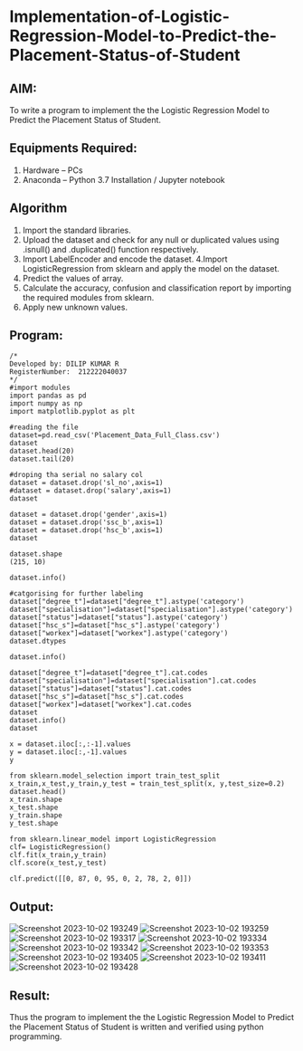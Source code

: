 # Implementation-of-Logistic-Regression-Model-to-Predict-the-Placement-Status-of-Student

## AIM:
To write a program to implement the the Logistic Regression Model to Predict the Placement Status of Student.

## Equipments Required:
1. Hardware – PCs
2. Anaconda – Python 3.7 Installation / Jupyter notebook

## Algorithm
1. Import the standard libraries.
2. Upload the dataset and check for any null or duplicated values using .isnull() and .duplicated() function respectively.
3. Import LabelEncoder and encode the dataset. 4.Import LogisticRegression from sklearn and apply the model on the dataset.
4. Predict the values of array.
5. Calculate the accuracy, confusion and classification report by importing the required modules from sklearn.
6. Apply new unknown values.

## Program:
```
/*
Developed by: DILIP KUMAR R
RegisterNumber:  212222040037
*/
#import modules
import pandas as pd
import numpy as np
import matplotlib.pyplot as plt

#reading the file
dataset=pd.read_csv('Placement_Data_Full_Class.csv')
dataset
dataset.head(20)
dataset.tail(20)

#droping tha serial no salary col
dataset = dataset.drop('sl_no',axis=1)
#dataset = dataset.drop('salary',axis=1)
dataset

dataset = dataset.drop('gender',axis=1)
dataset = dataset.drop('ssc_b',axis=1)
dataset = dataset.drop('hsc_b',axis=1)
dataset

dataset.shape
(215, 10)

dataset.info()

#catgorising for further labeling
dataset["degree_t"]=dataset["degree_t"].astype('category')
dataset["specialisation"]=dataset["specialisation"].astype('category')
dataset["status"]=dataset["status"].astype('category')
dataset["hsc_s"]=dataset["hsc_s"].astype('category')
dataset["workex"]=dataset["workex"].astype('category')
dataset.dtypes

dataset.info()

dataset["degree_t"]=dataset["degree_t"].cat.codes
dataset["specialisation"]=dataset["specialisation"].cat.codes
dataset["status"]=dataset["status"].cat.codes
dataset["hsc_s"]=dataset["hsc_s"].cat.codes
dataset["workex"]=dataset["workex"].cat.codes
dataset
dataset.info()
dataset

x = dataset.iloc[:,:-1].values
y = dataset.iloc[:,-1].values
y

from sklearn.model_selection import train_test_split
x_train,x_test,y_train,y_test = train_test_split(x, y,test_size=0.2)
dataset.head()
x_train.shape
x_test.shape
y_train.shape
y_test.shape

from sklearn.linear_model import LogisticRegression
clf= LogisticRegression()
clf.fit(x_train,y_train)
clf.score(x_test,y_test)

clf.predict([[0, 87, 0, 95, 0, 2, 78, 2, 0]])
```

## Output:

![Screenshot 2023-10-02 193249](https://github.com/dilipkumar1265/Implementation-of-Logistic-Regression-Model-to-Predict-the-Placement-Status-of-Student/assets/119065291/07846cf1-579e-4219-bf1a-21bbf37206b2)
![Screenshot 2023-10-02 193259](https://github.com/dilipkumar1265/Implementation-of-Logistic-Regression-Model-to-Predict-the-Placement-Status-of-Student/assets/119065291/69009dc2-f6ff-4055-aab3-6f9450c10693)
![Screenshot 2023-10-02 193317](https://github.com/dilipkumar1265/Implementation-of-Logistic-Regression-Model-to-Predict-the-Placement-Status-of-Student/assets/119065291/28943337-a6ec-41f9-afec-4dad41036e50)
![Screenshot 2023-10-02 193334](https://github.com/dilipkumar1265/Implementation-of-Logistic-Regression-Model-to-Predict-the-Placement-Status-of-Student/assets/119065291/04a18050-7430-4917-b82d-157e935670c2)
![Screenshot 2023-10-02 193342](https://github.com/dilipkumar1265/Implementation-of-Logistic-Regression-Model-to-Predict-the-Placement-Status-of-Student/assets/119065291/0cddde8a-1356-4613-8d21-c63360fa498a)
![Screenshot 2023-10-02 193353](https://github.com/dilipkumar1265/Implementation-of-Logistic-Regression-Model-to-Predict-the-Placement-Status-of-Student/assets/119065291/4d68ec5f-b3e7-490a-8845-877d952c88a6)
![Screenshot 2023-10-02 193405](https://github.com/dilipkumar1265/Implementation-of-Logistic-Regression-Model-to-Predict-the-Placement-Status-of-Student/assets/119065291/6d285129-0b82-470f-9b57-ba676f2c5b44)
![Screenshot 2023-10-02 193411](https://github.com/dilipkumar1265/Implementation-of-Logistic-Regression-Model-to-Predict-the-Placement-Status-of-Student/assets/119065291/87b9d14b-71e7-44ad-97e6-333bdaef85d1)
![Screenshot 2023-10-02 193428](https://github.com/dilipkumar1265/Implementation-of-Logistic-Regression-Model-to-Predict-the-Placement-Status-of-Student/assets/119065291/bae825b4-8d51-4e4d-aed3-220aa861ed31)


## Result:
Thus the program to implement the the Logistic Regression Model to Predict the Placement Status of Student is written and verified using python programming.
